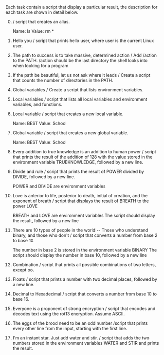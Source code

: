 Each task contain a script that display a particular result, the description for each task are shown in detail below.

0. <o> / script that creates an alias.

    Name: ls
    Value: rm *
1. Hello you / script that prints hello user, where user is the current Linux user.
2. The path to success is to take massive, determined action / Add /action to the PATH. /action should be the last directory the shell looks into when looking for a program.
3. If the path be beautiful, let us not ask where it leads / Create a script that counts the number of directories in the PATH.
4. Global variables / Create a script that lists environment variables.
5. Local variables / script that lists all local variables and environment variables, and functions.
6. Local variable / script that creates a new local variable.

    Name: BEST
    Value: School
7. Global variable / script that creates a new global variable.

    Name: BEST
    Value: School
8. Every addition to true knowledge is an addition to human power / script that prints the result of the addition of 128 with the value stored in the environment variable TRUEKNOWLEDGE, followed by a new line.
9. Divide and rule / script that prints the result of POWER divided by DIVIDE, followed by a new line.

    POWER and DIVIDE are environment variables

10. Love is anterior to life, posterior to death, initial of creation, and the exponent of breath / script that displays the result of BREATH to the power LOVE

    BREATH and LOVE are environment variables
    The script should display the result, followed by a new line

11. There are 10 types of people in the world -- Those who understand binary, and those who don't / script that converts a number from base 2 to base 10.

    The number in base 2 is stored in the environment variable BINARY
    The script should display the number in base 10, followed by a new line
12. Combination / script that prints all possible combinations of two letters, except oo.
13. Floats / script that prints a number with two decimal places, followed by a new line.
14. Decimal to Hexadecimal / script that converts a number from base 10 to base 16.
15. Everyone is a proponent of strong encryption /  script that encodes and decodes text using the rot13 encryption. Assume ASCII.

16. The eggs of the brood need to be an odd number /script that prints every other line from the input, starting with the first line.

17. I'm an instant star. Just add water and stir. / script that adds the two numbers stored in the environment variables WATER and STIR and prints the result.
